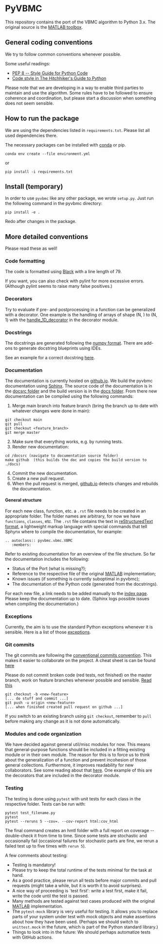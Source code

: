 # PyVBMC

This repository contains the port of the VBMC algorithm to Python 3.x. 
The original source is the [MATLAB toolbox](https://github.com/lacerbi/vbmc).

## General coding conventions

We try to follow common conventions whenever possible.

Some useful readings:

- [PEP 8 -- Style Guide for Python Code](https://www.python.org/dev/peps/pep-0008/)
- [Code style in The Hitchhiker's Guide to Python](https://docs.python-guide.org/writing/style/)

Please note that we are developing in a way to enable third parties to maintain and use the algorithm. Some rules have to be followed to ensure coherence and coordination, but please start a discussion when something does not seem sensible.

## How to run the package

We are using the dependencies listed in `requirements.txt`. Please list all used dependencies there.

The necessary packages can be installed with [conda](https://docs.conda.io/projects/conda/en/latest/user-guide/install/) or pip.

```
conda env create --file environment.yml
```
or

```
pip install -i requirements.txt
```

## Install (temporary)

In order to use `pyvbmc` like any other package, we wrote `setup.py`.
Just run the following command in the pyvbmc directory: 

```pip install -e .``` 

Redo after changes in the package.

## More detailed conventions

Please read these as well!

### Code formatting

The code is formatted using [Black](https://pypi.org/project/black/) with a line length of 79.

If you want, you can also check with pylint for more excessive errors. (Although pylint seems to raise many false positives.)

### Decorators

Try to evaluate if pre- and postprocessing in a function can be generalized with a decorator. One example is the handling of arrays of shape (N, ) to (N, 1) with the [handle_1D_decorator](./decorators/handle_1D_input.py) in the decorator module.


### Docstrings

The docstrings are generated following the [numpy format](https://numpydoc.readthedocs.io/en/latest/format.html).
There are add-ons to generate docstring blueprints using IDEs.

See an example for a correct docstring [here](https://numpydoc.readthedocs.io/en/latest/example.html).

### Documentation

The documentation is currently hosted on [github.io](https://lacerbi.github.io/pyvbmc/). We build the pyvbmc documentation using [Sphinx](https://www.sphinx-doc.org/en/master/usage/quickstart.html). The source code of the documentation is in the [docsrc folder](./docsrc) and the build version is in the [docs folder](./docs).
From there new documentation can be compiled using the following commands:

1) Merge main branch into feature branch (bring the branch up to date with whatever changes were done in main):
```
git checkout main
git pull
git checkout <feature_branch>
git merge master
```

2) Make sure that everything works, e.g. by running tests.
3) Render new documentation:
```
cd /docsrc (navigate to documentation source folder)
make github  (this builds the doc and copies the build version to ./docs)
```

4) Commit the new documentation.
5) Create a new pull request.
6) When the pull request is merged, [github.io](https://lacerbi.github.io/pyvbmc/) detects changes and rebuilds the documentation.


#### General structure

For each new class, function, etc. a `.rst` file needs to be created in an appropriate folder. The folder names are arbitrary, for now we have `functions`, `classes`, etc.
The `.rst` file contains the text in [reStructuredText format](https://en.wikipedia.org/wiki/ReStructuredText), a lightweight markup language with special commands that tell Sphynx where to compile the documentation, for example:

```
.. autoclass:: pyvbmc.vbmc.VBMC
   :members:
```

Refer to existing documentation for an overview of the file structure. So far the documentation includes the following:

- Status of the Port (what is missing?);
- Reference to the respective file of the original [MATLAB](https://github.com/lacerbi/vbmc) implementation;
- Known issues (if something is currently suboptimal in pyvbmc);
- The documentation of the Python code (generated from the docstrings).

For each new file, a link needs to be added manually to the [index page](https://github.com/lacerbi/pyvbmc/blob/main/docsrc/source/index.rst).
Please keep the documentation up to date. (Sphinx logs possible issues when compiling the documentation.)


### Exceptions

Currently, the aim is to use the standard Python exceptions whenever it is sensible.
Here is a list of those [exceptions](https://docs.python.org/3/library/exceptions.html).

### Git commits

The git commits are following the [conventional commits convention](https://www.conventionalcommits.org/en/v1.0.0/). This makes it easier to collaborate on the project. A cheat sheet is can be found [here](https://cheatography.com/albelop/cheat-sheets/conventional-commits/)

Please do not commit broken code (red tests, not finished) on the master branch, work on feature branches whenever possible and sensible. [Read this](https://martinfowler.com/bliki/FeatureBranch.html)

```
git checkout -b <new-feature>
[... do stuff and commit ...]
git push -u origin <new-feature>
[... when finished created pull request on github ...]
```

If you switch to an existing branch using `git checkout`, remember to `pull` before making any change as it is not done automatically.

### Modules and code organization

We have decided against general util/misc modules for now. This means that general-purpose functions should be included in a fitting existing module or in their own module. The reason for this is to force us to think about the generalization of a function and prevent incohesion of those general collections. Furthermore, it improves readability for new collaborators. See some reading about that [here](https://breadcrumbscollector.tech/stop-naming-your-python-modules-utils/). One example of this are the decorators that are included in the decorator module.

### Testing

The testing is done using `pytest` with unit tests for each class in the respective folder. 
Tests can be run with:

```
pytest test_filename.py
pytest
pytest --reruns 5 --cov=. --cov-report html:cov_html
```

The final command creates an hmtl folder with a full report on coverage -- double-check it from time to time. Since some tests are stochastic and occasionally fail (occasional failures for stochastic parts are fine, we rerun a failed test up to five times with `rerun 5`).

A few comments about testing:

- Testing is mandatory!
- Please try to keep the total runtime of the tests minimal for the task at hand.
- As a good practice, please rerun all tests before major commits and pull requests (might take a while, but it is worth it to avoid surprises).
- A nice way of proceeding is `test first': write a test first, make it fail, write the code until the test is passed.
- Many methods are tested against test cases produced with the original [MATLAB](https://github.com/lacerbi/vbmc) implementation.
- The `pytest-mock` library is very useful for testing. It allows you to replace parts of your system under test with mock objects and make assertions about how they have been used. (Perhaps we should switch to `unittest.mock` in the future, which is part of the Python standard library.)
- Things to look into in the future: We should perhaps automatize tests with GitHub actions.
